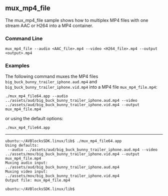 ## mux_mp4_file

The mux_mp4_file sample shows how to multiplex MP4 files with one stream AAC or H264 into a MP4 container.


### Command Line

	mux_mp4_file --audio <AAC_file>.mp4 --video <H264_file>.mp4 --output <output>.mp4

###	Examples

The following command muxes the MP4 files `big_buck_bunny_trailer_iphone.aud.mp4` and `big_buck_bunny_trailer_iphone.vid.mp4` into a MP4 file `mux_mp4_file.mp4`: 

	./mux_mp4_file64.app --audio ../assets/aud/big_buck_bunny_trailer_iphone.aud.mp4 --video ../assets/aud/big_buck_bunny_trailer_iphone.vid.mp4 --output mux_mp4_file.mp4 

or using the default options:
	
	./mux_mp4_file64.app

***
    ubuntu:~/AVBlocksSDK.linux/lib$ ./mux_mp4_file64.app
	Using defaults:
 	 --audio ../assets/aud/big_buck_bunny_trailer_iphone.aud.mp4 --video ../assets/mov/big_buck_bunny_trailer_iphone.vid.mp4 --output mux_mp4_file.mp4
	Muxing audio input: ../assets/aud/big_buck_bunny_trailer_iphone.aud.mp4
	Muxing video input: ../assets/mov/big_buck_bunny_trailer_iphone.vid.mp4
	Output file: mux_mp4_file.mp4

    ubuntu:~/AVBlocksSDK.linux/lib$
